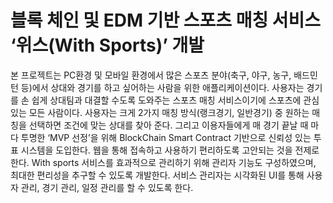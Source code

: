 # 블록 체인 및 EDM 기반 스포츠 매칭 서비스 ‘위스(With Sports)’ 개발
 본 프로젝트는 PC환경 및 모바일 환경에서 많은 스포츠 분야(축구, 야구, 농구, 배드민턴 등)에서 상대와 경기를 하고 싶어하는 사람을 위한 애플리케이션이다. 사용자는 경기를 손 쉽게 상대팀과 대결할 수도록 도와주는 스포츠 매칭 서비스이기에 스포츠에 관심 있는 모든 사람이다. 사용자는 크게 2가지 매칭 방식(랭크경기, 일반경기) 중 원하는 매칭을 선택하면 조건에 맞는 상대를 찾아 준다. 그리고 이용자들에게 매 경기 끝날 때 마다 투명한 ‘MVP 선정’을 위해 BlockChain Smart Contract 기반으로 신뢰성 있는 투표 시스템을 도입한다. 웹을 통해 접속하고 사용하기 편리하도록 고안되는 것을 전제로 한다. With sports 서비스를 효과적으로 관리하기 위해 관리자 기능도 구성하였으며, 최대한 편리성을 추구할 수 있도록 개발한다. 서비스 관리자는 시각화된 UI를 통해 사용자 관리, 경기 관리, 일정 관리를 할 수 있도록 한다. 
